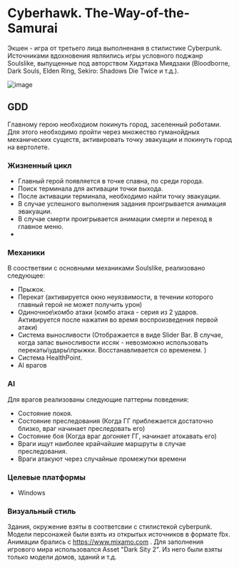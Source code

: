 # Cyberhawk. The-Way-of-the-Samurai
Экшен - игра от третьего лица выполненаня в стилистике Cyberpunk. Источниками вдохновения являились игры условного поджанр Soulslike, выпущенные под авторством Хидэтака Миядзаки (Bloodborne, Dark Souls, Elden Ring, Sekiro: Shadows Die Twice и т.д.).

![image](https://github.com/GGENOR1/Cyberhawk.-The-Way-of-the-Samurai/assets/146382716/d0120ae5-cd8f-457e-815e-cc7203c99654)

## GDD
Главному герою необходиом покинуть город, заселенный роботами. Для этого необходимо пройти через множество гуманойдных механических существ, активировать точку эвакуации и покинуть город на вертолете.

### Жизненный цикл
 - Главный герой появляется в точке спавна, по среди города.
 - Поиск терминала для активации точки выхода.
 - После активации терминала, необходимо найти точку эвакуации.
 - В случае успешного выполнения задания проигрывается анимация эвакуации.
 - В случае смерти проигрывается анимации смерти и переход в главное меню.
 - 
### Механики
В соостветвии с основными механиками Soulslike, реализовано следующее:
- Прыжок.
- Перекат (активируется окно неуязвимости, в течении которого главный герой не может получить урон)
- Одиночное\комбо атаки (комбо атака - серия из 2 ударов. Активируется после нажатия во время воспроизведения первой атаки)
- Система выносливости (Отображается в виде Slider Bar. В случае, когда запас выносливости иссяк - невозможно использовать перекаты\удары\прыжки. Восстанавливается со временем. )
- Система HealthPoint.
- AI врагов

### AI
Для врагов реализованы следующие паттерны поведения:
- Состояние покоя.
- Состояние преследования (Когда ГГ приблежается достаточно близко, враг начинает преследовать его)
- Состояние боя (Когда враг догоняет ГГ, начинает атокавать его)
- Враги ищут наиболее крайчайшие маршруты в случае преследования.
- Враги атакуют через случайные промежутки времени 

### Целевые платформы
- Windows

### Визуальный стиль
Здания, окружение взяты в соответсвии с стилистекой cyberpunk.
Модели персонажей были взять из открытых источников в формате fbx. Анимации брались с https://www.mixamo.com . 
Для заполнения игрового мира использовался Asset "Dark Sity 2". Из него были взяты только модели домов, зданий и т.д.

